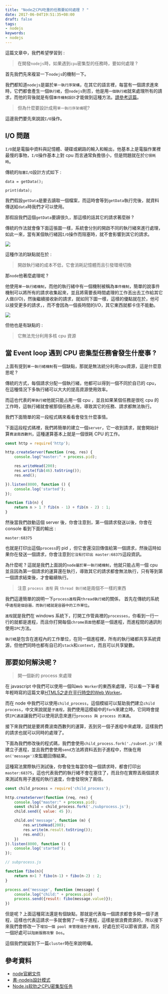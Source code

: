 ```yaml
---
title: "Node之CPU吃重的任務要如何處理 ? "
date: 2017-06-04T19:51:35+08:00
draft: false
tags: 
- nodejs 
keywords:
- nodejs 
---
```


這篇文章中，我們希望學習到 :

> 在開發`nodejs`時，如果遇到`cpu`密集型的任務時，要如何處理 ?

首先我們先來複習一下`nodejs`的機制一下。

我們都知道`nodejs`是屬於`單一執行序架構`，在其它的語言裡，每當有一個請求進來時，它們都會產生一個`執行緒`，但`nodejs`則否，他是用`一個執行緒`就來處理所有的請求，而他的背後就是有個`事件機制設計`才能做到這種方法。[請參考這篇](http://marklin-blog.logdown.com/posts/294474-javascript-event-driven)。


> 但為什麼要設計成用`單一執行序架構`呢?

這邊我們要先來說說`I/O`操作。

## I/O 問題
`I/O`就是電腦中資料與記憶體、硬碟或網路的輸入和輸出，他基本上是電腦作業裡最慢的事物，`I/O`操作基本上對 cpu 而言通常負擔很小，但是問題就在於`它很耗時`。

傳統的`阻塞I/O`設計方式如下 :

```
data = getData();

print(data);
```

我們假設`getData`是要去讀取一個檔案，而這時會等到`getData`執行完後，就資料傳送給`data`時我們才可以使用。

那假設我們這個`getData`要讀很久，那這樣的話其它的請求著麼辦 ? 

傳統的作法就會像下面這張圖一樣，系統會分別的開啟不同的執行緒來進行處理，如此一來，當有某個執行緒因`I/O`操作而阻塞時，就不會影響到其它的請求。

![](http://yixiang8780.com/outImg/20170710-2.png)

這種作法的缺點就在於 :

> 開啟執行緒的成本不低，它會消耗記憶體而且引發環境切換

那`node`他著麼處理呢 ?

他使用`單一執行緒機制`，而他的執行緒中有一個機制被稱為`事件機制`，簡單的說事件機制可以將所有的請求收集起來，並且將需要長時間處理的工作丟出去工作給其它人做(I/O)，然後繼續接收新的請求，就如同下圖一樣，這樣的優點就在於，他可以接受更多的請求，，而不會因為一個長時間的I/O，其它東西就都卡住不能動。

![](http://yixiang8780.com/outImg/20170710-1.png)

但他也是有缺點的 : 

> 它無法充分利用多核 cpu 資源

## 當 Event loop 遇到 CPU 密集型任務會發生什麼事 ?

上面有提到`單一執行緒機制`有一個缺點，那就是無法統分利用cpu資源，這是什麼意思呢 ?

傳統的方式，每個請求分配一個執行緒，他都可以得到一個不同於自已的 cpu，在這種情況下多執行緒可以大大的提高資源使用效率。

而這也代表的`單執行緒`他就只能占用一個 cpu ，並且如果某個任務是很吃 cpu 的工作時，這執行緒就會被那個任務占用，導致其它的任務、請求都無法執行。

我們下面簡單的寫一段程式碼來看看會發生什麼事情。

下面這段程式碼裡，我們將簡單的建立一個`server`，它一收到請求，就會開始計算`費波南西數列`，這種運算基本上就是一個很耗 CPU 的工作。

```js
const http = require('http');

http.createServer(function (req, res) {
    console.log("master:" + process.pid);

    res.writeHead(200);
    res.write(fib(46).toString());
    res.end();

}).listen(8000, function () {
    console.log('started');
});

function fib(n) {
    return n > 1 ? fib(n - 1) + fib(n - 2) : 1;
}
```
然後當我們啟動這個 server 後，你會注意到，第一個請求發送以後，你會在 console 看到下面的輸出 :

```
master:68375
```

也就是打印出這個`process`的 pid ，但它會還沒回傳值給第一個請求，然後這時如果你在發送一個請求，你會注意到`它沒有打印出 master:68375`這段資訊。

為什麼呢 ? 這就是我們上面說的`node屬於單一執行緒機制`，他就只能占用一個 cpu 並且因為第一個請求的運算還在執行，導致其它的請求都會無法執行，只有等到第一個請求結束後，才會繼續執行。

> 注意 `process 進程` 與 `thread 執行緒`是兩個不一樣的東西

我們這邊簡單的說明一下`process進程`與`thread執行緒`的關係， 首先在傳統的系統中`進程是個容器，而執行緒就是容器中的工作單位`。

`進程`就是我們在 windows 系統下，打開工作管員裡的`processes`，你看到一行一行的就都是進程，而且你打開每個`chrome頁面`他都是一個進程，而進程間的通訊則使用`IPC`方法。

`執行緒`是包含在進程內的工作單位，在同一個進程裡，所有的執行緒都共享系統資源，但他們同時也都有自已的`stack`和`context`，而且可以共享變數。

## 那要如何解決呢 ? 

> 開一個新的 process 來處理

在 javascript 中我們可以使用一個叫`Web Worker`的東西來處理，可以看一下筆者年輕時寫的這篇文章[HTML5之走在平行時空的Web Worker](http://marklin-blog.logdown.com/posts/302772-walking-in-the-parallel-universe-of-html5-web-worker)。

而在 node 中我們可以使用`child_process`，這個模組可以幫助我們建立`child process`，中文來說就是`子進程`，我們使用這模組中的`fork`來建立時，它同時會提供`IPC通道`讓我們可以使用訊息來進行`process 與 process 的溝通`。

接下來我們就是要將費波南西數列的運算，丟到另一個子進程中來處理，這樣我們的請求也就可以同時的處理了。

下面為我們修改後的程式碼，我們會使用`child_process.fork('./subset.js')`來建立子進程，並且我們會使用`send`方法將資料丟到子進程中，然後在用`on('message')`來監聽回傳結果。

這種寫法實際執行測試後，你會發生每當你發一個請求時，都會打印出`master:68375`，這也代表我們的執行緒不會在塞住了，而且你在實際丟兩個請求來測試有用子進程的執行速度，你會發現快了兩倍。

```js
const child_process = require('child_process');

http.createServer(function (req, res) {
    console.log("master:" + process.pid);
    const child = child_process.fork('./subprocess.js');
    child.send({ value: 45 });

    child.on('message', function (m) {
        res.writeHead(200);
        res.write(m.result.toString());
        res.end();
    })
}).listen(8000, function () {
    console.log('started');
});
```

```js
// subprocess.js

function fibo(n){
    return n>1 ? fibo(n-1) + fibo(n-2) : 2;
}

process.on('message', function (message) {
    console.log("child:" + process.pid)
    process.send({result: fibo(message.value)});
})
```
但是呢 ? 上面這種寫法還是有個缺點，那就是代表每一個請求都會多開一個子進程，這樣也代表這請求一多就會開了一堆子進程，這樣是很浪費資源的，所以接下來我們會修改一下`增加一個 pool 來管理這些子進程`，好處在於可以節省資源，而另一個好處可以`阻斷服務攻擊 Dos`。

這個我們就留到下一篇`cluster`時在來說明囉。


## 參考資料
* [node官網文件](https://nodejs.org/api/child_process.html)
* [書-nodejs設計模式]()
* [Node.js软肋之CPU密集型任务](http://www.infoq.com/cn/articles/nodejs-weakness-cpu-intensive-tasks)
